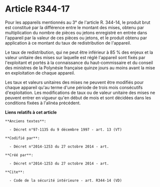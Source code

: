 # Article R344-17

Pour les appareils mentionnés au 3° de l'article R. 344-14, le produit brut est constitué par la différence entre le montant
des mises, obtenu par multiplication du nombre de pièces ou jetons enregistré en entrée dans l'appareil par la valeur de ces
pièces ou jetons, et le produit obtenu par application à ce montant du taux de redistribution de l'appareil. 

Le taux de redistribution, qui ne peut être inférieur à 85 % des enjeux et la valeur unitaire des mises sur laquelle est
réglé l'appareil sont fixés par l'exploitant et portés à la connaissance du haut-commissaire et du conseil des ministres de
la Polynésie française quinze jours au moins avant la mise en exploitation de chaque appareil. 

Les taux et valeurs unitaires des mises ne peuvent être modifiés pour chaque appareil qu'au terme d'une période de trois mois
consécutifs d'exploitation. Les modifications de taux ou de valeur unitaire des mises ne peuvent entrer en vigueur qu'en
début de mois et sont décidées dans les conditions fixées à l'alinéa précédent.

**Liens relatifs à cet article**

	**Anciens textes**:

	  - Décret n°97-1135 du 9 décembre 1997 - art. 13 (VT)

	**Codifié par**:

	  - Décret n°2014-1253 du 27 octobre 2014 - art.

	**Créé par**:

	  - Décret n°2014-1253 du 27 octobre 2014 - art.

	**Cite**:

	  - Code de la sécurité intérieure - art. R344-14 (VD)
